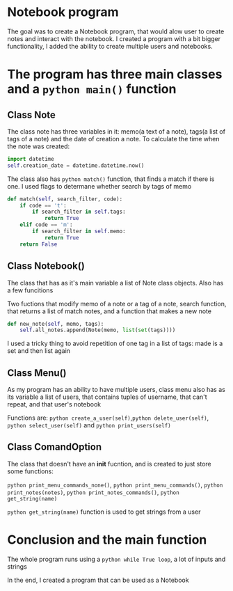 # Notebook program

The goal was to create a Notebook program, that would alow user to create notes and interact with the notebook. I created a program with a bit bigger functionality, I added the ability to create multiple users and notebooks.

# The program has three main classes and a ```python main()``` function

## Class Note

The class note has three variables in it: memo(a text of a note), tags(a list of tags of a note) and the date of creation a note. To calculate the time when the note was created:
```python
import datetime
self.creation_date = datetime.datetime.now()
```

The class also has ```python match()``` function, that finds a match if there is one. I used flags to determane whether search by tags of memo

```python
def match(self, search_filter, code):
    if code == 't':
        if search_filter in self.tags:
            return True
    elif code == 'm':
        if search_filter in self.memo:
            return True
    return False
```

## Class Notebook()

The class that has as it's main variable a list of Note class objects. Also has a few funcitions

Two fuctions that modify memo of a note or a tag of a note, search function, that returns a list of match notes, and a function that makes a new note
```python
def new_note(self, memo, tags):
    self.all_notes.append(Note(memo, list(set(tags))))
```
I used a tricky thing to avoid repetition of one tag in a list of tags: made is a set and then list again


## Class Menu()

As my program has an ability to have multiple users, class menu also has as its variable a list of users, that contains tuples of username, that can't repeat, and that user's notebook

Functions are: ```python create_a_user(self)```,```python delete_user(self)```, ```python select_user(self)``` and ```python print_users(self)```

## Class ComandOption

The class that doesn't have an __init__ fucntion, and is created to just store some functions:

```python print_menu_commands_none()```, ```python print_menu_commands()```, ```python print_notes(notes)```,  ```python print_notes_commands()```, ```python get_string(name)```

```python get_string(name)``` function is used to get strings from a user

# Conclusion and the main function

The whole program runs using a ```python while True loop```, a lot of inputs and strings

In the end, I created a program that can be used as a Notebook
